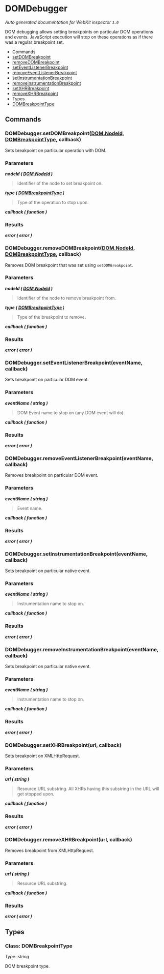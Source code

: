 # DOMDebugger

_Auto generated documentation for WebKit inspector `1.0`_

DOM debugging allows setting breakpoints on particular DOM operations and events. JavaScript execution will stop on these operations as if there was a regular breakpoint set.


* Commands
 * [setDOMBreakpoint](#domdebuggersetdombreakpointdomnodeid-dombreakpointtype-callback)
 * [removeDOMBreakpoint](#domdebuggerremovedombreakpointdomnodeid-dombreakpointtype-callback)
 * [setEventListenerBreakpoint](#domdebuggerseteventlistenerbreakpointeventname-callback)
 * [removeEventListenerBreakpoint](#domdebuggerremoveeventlistenerbreakpointeventname-callback)
 * [setInstrumentationBreakpoint](#domdebuggersetinstrumentationbreakpointeventname-callback)
 * [removeInstrumentationBreakpoint](#domdebuggerremoveinstrumentationbreakpointeventname-callback)
 * [setXHRBreakpoint](#domdebuggersetxhrbreakpointurl-callback)
 * [removeXHRBreakpoint](#domdebuggerremovexhrbreakpointurl-callback)
* Types
 * [DOMBreakpointType](#class-dombreakpointtype)


## Commands

### DOMDebugger.setDOMBreakpoint([DOM.NodeId](DOM.md#class-nodeid), [DOMBreakpointType](#class-dombreakpointtype), callback)

Sets breakpoint on particular operation with DOM.

### Parameters

_**nodeId ( [DOM.NodeId](DOM.md#class-nodeid) )**_<br>
> Identifier of the node to set breakpoint on.

_**type ( [DOMBreakpointType](#class-dombreakpointtype) )**_<br>
> Type of the operation to stop upon.

_**callback ( function )**_<br>

### Results

_**error ( error )**_<br>


### DOMDebugger.removeDOMBreakpoint([DOM.NodeId](DOM.md#class-nodeid), [DOMBreakpointType](#class-dombreakpointtype), callback)

Removes DOM breakpoint that was set using `setDOMBreakpoint`.

### Parameters

_**nodeId ( [DOM.NodeId](DOM.md#class-nodeid) )**_<br>
> Identifier of the node to remove breakpoint from.

_**type ( [DOMBreakpointType](#class-dombreakpointtype) )**_<br>
> Type of the breakpoint to remove.

_**callback ( function )**_<br>

### Results

_**error ( error )**_<br>


### DOMDebugger.setEventListenerBreakpoint(eventName, callback)

Sets breakpoint on particular DOM event.

### Parameters

_**eventName ( string )**_<br>
> DOM Event name to stop on (any DOM event will do).

_**callback ( function )**_<br>

### Results

_**error ( error )**_<br>


### DOMDebugger.removeEventListenerBreakpoint(eventName, callback)

Removes breakpoint on particular DOM event.

### Parameters

_**eventName ( string )**_<br>
> Event name.

_**callback ( function )**_<br>

### Results

_**error ( error )**_<br>


### DOMDebugger.setInstrumentationBreakpoint(eventName, callback)

Sets breakpoint on particular native event.

### Parameters

_**eventName ( string )**_<br>
> Instrumentation name to stop on.

_**callback ( function )**_<br>

### Results

_**error ( error )**_<br>


### DOMDebugger.removeInstrumentationBreakpoint(eventName, callback)

Sets breakpoint on particular native event.

### Parameters

_**eventName ( string )**_<br>
> Instrumentation name to stop on.

_**callback ( function )**_<br>

### Results

_**error ( error )**_<br>


### DOMDebugger.setXHRBreakpoint(url, callback)

Sets breakpoint on XMLHttpRequest.

### Parameters

_**url ( string )**_<br>
> Resource URL substring. All XHRs having this substring in the URL will get stopped upon.

_**callback ( function )**_<br>

### Results

_**error ( error )**_<br>


### DOMDebugger.removeXHRBreakpoint(url, callback)

Removes breakpoint from XMLHttpRequest.

### Parameters

_**url ( string )**_<br>
> Resource URL substring.

_**callback ( function )**_<br>

### Results

_**error ( error )**_<br>


## Types

### Class: DOMBreakpointType

_Type: string_

DOM breakpoint type.





